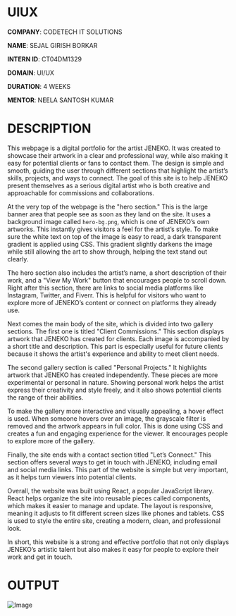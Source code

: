 # UIUX

**COMPANY**: CODETECH IT SOLUTIONS

**NAME**: SEJAL GIRISH BORKAR

**INTERN ID**: CT04DM1329

**DOMAIN**: UI/UX

**DURATION**: 4 WEEKS

**MENTOR**:  NEELA SANTOSH KUMAR

# DESCRIPTION 

This webpage is a digital portfolio for the artist JENEKO. It was created to showcase their artwork in a clear and professional way, while also making it easy for potential clients or fans to contact them. The design is simple and smooth, guiding the user through different sections that highlight the artist’s skills, projects, and ways to connect. The goal of this site is to help JENEKO present themselves as a serious digital artist who is both creative and approachable for commissions and collaborations.

At the very top of the webpage is the "hero section." This is the large banner area that people see as soon as they land on the site. It uses a background image called `hero-bg.png`, which is one of JENEKO’s own artworks. This instantly gives visitors a feel for the artist’s style. To make sure the white text on top of the image is easy to read, a dark transparent gradient is applied using CSS. This gradient slightly darkens the image while still allowing the art to show through, helping the text stand out clearly.

The hero section also includes the artist’s name, a short description of their work, and a "View My Work" button that encourages people to scroll down. Right after this section, there are links to social media platforms like Instagram, Twitter, and Fiverr. This is helpful for visitors who want to explore more of JENEKO’s content or connect on platforms they already use.

Next comes the main body of the site, which is divided into two gallery sections. The first one is titled "Client Commissions." This section displays artwork that JENEKO has created for clients. Each image is accompanied by a short title and description. This part is especially useful for future clients because it shows the artist's experience and ability to meet client needs.

The second gallery section is called "Personal Projects." It highlights artwork that JENEKO has created independently. These pieces are more experimental or personal in nature. Showing personal work helps the artist express their creativity and style freely, and it also shows potential clients the range of their abilities.

To make the gallery more interactive and visually appealing, a hover effect is used. When someone hovers over an image, the grayscale filter is removed and the artwork appears in full color. This is done using CSS and creates a fun and engaging experience for the viewer. It encourages people to explore more of the gallery.

Finally, the site ends with a contact section titled "Let’s Connect." This section offers several ways to get in touch with JENEKO, including email and social media links. This part of the website is simple but very important, as it helps turn viewers into potential clients.

Overall, the website was built using React, a popular JavaScript library. React helps organize the site into reusable pieces called components, which makes it easier to manage and update. The layout is responsive, meaning it adjusts to fit different screen sizes like phones and tablets. CSS is used to style the entire site, creating a modern, clean, and professional look.

In short, this website is a strong and effective portfolio that not only displays JENEKO’s artistic talent but also makes it easy for people to explore their work and get in touch.

# OUTPUT

![Image](https://github.com/user-attachments/assets/4090ee0b-70e1-4ed3-bde8-0f70e036dd8f)

